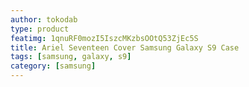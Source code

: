 ```yaml
---
author: tokodab
type: product
featimg: 1qnuRF0mozI5IszcMKzbsOOtQ53ZjEc5S
title: Ariel Seventeen Cover Samsung Galaxy S9 Case
tags: [samsung, galaxy, s9]
category: [samsung]
---
```

